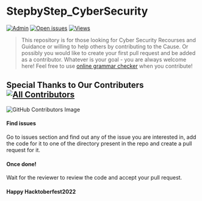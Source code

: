 # StepbyStep_CyberSecurity

<a id="top-page"></a>
[![Admin](https://img.shields.io/badge/admin-qasimqlf-red)](https://github.com/qasimqlf)
[![Open issues](https://img.shields.io/github/issues/qasimqlf/StepbyStep_CyberSecurity)](https://github.com/qasimqlf/StepbyStep_CyberSecurity/issues)
[![Views](https://hits.seeyoufarm.com/api/count/incr/badge.svg?url=https%3A%2F%2Fgithub.com%2Fqasimqlf%2FStepbyStep_CyberSecurity&count_bg=%2379C83D&title_bg=%23555555&icon=&icon_color=%23E7E7E7&title=hits&edge_flat=false)](https://hits.seeyoufarm.com)

> This repository is for those looking for Cyber Security Recourses and Guidance or willing to help others by contributing to the Cause. Or possibly you would like to create your first pull request and be added as a contributor. Whatever is your goal - you are always welcome here! Feel free to use [online grammar checker](https://www.grammarly.com/) when you contribute!

## Special Thanks to Our Contributers [![All Contributors](https://img.shields.io/badge/all_contributors-10-orange.svg?style=flat-square)](#contributors)
![GitHub Contributors Image](https://contrib.rocks/image?repo=qasimqlf/StepbyStep_CyberSecurity)

#### Find issues 
Go to issues section and find out any of the issue you are interested in, add the code for it to one of the directory present in the repo and create a pull request for it.

#### Once done!
Wait for the reviewer to review the code and accept your pull request.

#### Happy Hacktoberfest2022
